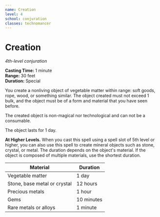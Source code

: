 ```yaml
---
name: Creation
level: 4
school: conjuration
classes: technomancer
---
```


# Creation

_4th-level conjuration_ 

**Casting Time:** 1 minute    
**Range:** 30 feet    
**Duration:** Special 

You create a nonliving object of vegetable matter within range: soft goods, rope, wood, or something similar. The object created must not exceed 1 bulk, and the object must be of a form and material that you have seen before.

The created object is non-magical nor technological and can not be a consumable.

The object lasts for 1 day.

**At Higher Levels.** When you cast this spell using a spell slot of 5th level or higher, you can also use this spell to create mineral objects such as stone, crystal, or metal. The duration depends on the object's material. If the object is composed of multiple materials, use the shortest duration.

| Material              | Duration   |
|-----------------------|------------|
| Vegetable matter      | 1 day      |
| Stone, base metal or crystal      | 12 hours   |
| Precious metals       | 1 hour     |
| Gems                  | 10 minutes |
| Rare metals or alloys | 1 minute   |

